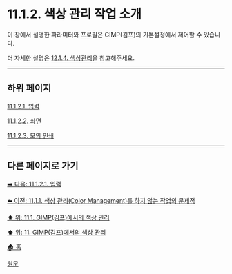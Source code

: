 # 11.1.2. 색상 관리 작업 소개

이 장에서 설명한 파라미터와 프로필은 GIMP(김프)의 기본설정에서 제어할 수 있습니다.

더 자세한 설명은 [12.1.4. 색상관리](./12-01-04-00-color-management.md)을 참고해주세요.

***

## 하위 페이지

[11.1.2.1. 입력](./11-01-02-01-input.md)

[11.1.2.2. 화면](./11-01-02-02-display.md)

[11.1.2.3. 모의 인쇄](./11-01-02-03-print_simulation.md)

***

## 다른 페이지로 가기

[➡️ 다음: 11.1.2.1. 입력](./11-01-02-01-input.md)

[⬅️ 이전: 11.1.1. 색상 관리(Color Management)를 하지 않는 작업의 문제점](./11-01-01-problems_of_a_non_color_managed_workflow.md)

[⬆️ 위: 11.1. GIMP(김프)에서의 색상 관리](./11-01-00-color-management-in-gimp.md)

[⬆️ 위: 11. GIMP(김프)에서의 색상 관리](./11-00-color-management-with-gimp.md)

[🏠 홈](./00-home.md)

[원문](https://docs.gimp.org/2.10/ko/gimp-imaging-color-management.html#idm7829)
